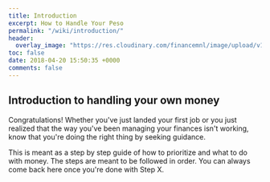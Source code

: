 ```yaml
---
title: Introduction
excerpt: How to Handle Your Peso
permalink: "/wiki/introduction/"
header:
  overlay_image: "https://res.cloudinary.com/financemnl/image/upload/v1524808231/Header%20Images/pexels-photo-845242.jpg"
toc: false
date: 2018-04-20 15:50:35 +0000
comments: false
---
```


## Introduction to handling your own money

Congratulations! Whether you've just landed your first job or you just realized that the way you've been managing your finances isn't working, know that you're doing the right thing by seeking guidance.

This is meant as a step by step guide of how to prioritize and what to do with money. The steps are meant to be followed in order. You can always come back here once you're done with Step X.
